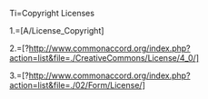 Ti=Copyright Licenses

1.=[A/License_Copyright]

2.=[?http://www.commonaccord.org/index.php?action=list&file=./CreativeCommons/License/4_0/]

3.=[?http://www.commonaccord.org/index.php?action=list&file=./02/Form/License/]